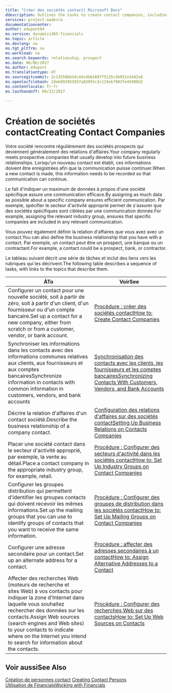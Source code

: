 ```yaml
---
title: "Créer des sociétés contact| Microsoft Docs"
ddescription: Outlines the tasks to create contact companies, including assigning relevant data about prospects and defining the business relationships you have with companies.
services: project-madeira
documentationcenter: 
author: edupont04
ms.service: dynamics365-financials
ms.topic: article
ms.devlang: na
ms.tgt_pltfrm: na
ms.workload: na
ms.search.keywords: relationship, prospect
ms.date: 06/06/2017
ms.author: edupont
ms.translationtype: HT
ms.sourcegitcommit: 2c13559bb3dc44cdb61697f5135c5b931e34d2a8
ms.openlocfilehash: 2deb992855857a83955c3c119eb7903fe45088d2
ms.contentlocale: fr-fr
ms.lasthandoff: 09/22/2017

---
```

# <a name="creating-contact-companies"></a><span data-ttu-id="82275-102">Création de sociétés contact</span><span class="sxs-lookup"><span data-stu-id="82275-102">Creating Contact Companies</span></span>
<span data-ttu-id="82275-103">Votre société rencontre régulièrement des sociétés prospects qui deviennent généralement des relations d'affaires.</span><span class="sxs-lookup"><span data-stu-id="82275-103">Your company regularly meets prospective companies that usually develop into future business relationships.</span></span> <span data-ttu-id="82275-104">Lorsqu'un nouveau contact est établi, ces informations doivent être enregistrées afin que la communication puisse continuer.</span><span class="sxs-lookup"><span data-stu-id="82275-104">When a new contact is made, this information needs to be recorded so that communication can continue.</span></span>

<span data-ttu-id="82275-105">Le fait d'indiquer un maximum de données à propos d'une société spécifique assure une communication efficace.</span><span class="sxs-lookup"><span data-stu-id="82275-105">By assigning as much data as possible about a specific company ensures efficient communication.</span></span> <span data-ttu-id="82275-106">Par exemple, spécifier le secteur d'activité approprié permet de s'assurer que des sociétés spécifiques sont ciblées par une communication donnée.</span><span class="sxs-lookup"><span data-stu-id="82275-106">For example, assigning the relevant industry group, ensures that specific companies are included in any relevant communication.</span></span>

<span data-ttu-id="82275-107">Vous pouvez également définir la relation d'affaires que vous avez avec un contact.</span><span class="sxs-lookup"><span data-stu-id="82275-107">You can also define the business relationship that you have with a contact.</span></span> <span data-ttu-id="82275-108">Par exemple, un contact peut être un prospect, une banque ou un contractant.</span><span class="sxs-lookup"><span data-stu-id="82275-108">For example, a contact could be a prospect, bank, or contractor.</span></span>

<span data-ttu-id="82275-109">Le tableau suivant décrit une série de tâches et inclut des liens vers les rubriques qui les décrivent.</span><span class="sxs-lookup"><span data-stu-id="82275-109">The following table describes a sequence of tasks, with links to the topics that describe them.</span></span> 

| <span data-ttu-id="82275-110">À</span><span class="sxs-lookup"><span data-stu-id="82275-110">To</span></span> | <span data-ttu-id="82275-111">Voir</span><span class="sxs-lookup"><span data-stu-id="82275-111">See</span></span> |
| --- | --- |
| <span data-ttu-id="82275-112">Configurer un contact pour une nouvelle société, soit à partir de zéro, soit à partir d'un client, d'un fournisseur ou d'un compte bancaire.</span><span class="sxs-lookup"><span data-stu-id="82275-112">Set up a contact for a new company, either from scratch or from a customer, vendor, or bank account.</span></span> |[<span data-ttu-id="82275-113">Procédure : créer des sociétés contact</span><span class="sxs-lookup"><span data-stu-id="82275-113">How to: Create Contact Companies</span></span>](marketing-how-create-contact-companies.md) |
| <span data-ttu-id="82275-114">Synchroniser les informations dans les contacts avec des informations communes relatives aux clients, aux fournisseurs et aux comptes bancaires</span><span class="sxs-lookup"><span data-stu-id="82275-114">Synchronize information in contacts with common information in customers, vendors, and bank accounts</span></span> |[<span data-ttu-id="82275-115">Synchronisation des contacts avec les clients, les fournisseurs et les comptes bancaires</span><span class="sxs-lookup"><span data-stu-id="82275-115">Synchronizing Contacts With Customers, Vendors, and Bank Accounts</span></span>](marketing-synchronize-contacts-customers-vendors-bank-accounts.md) |
| <span data-ttu-id="82275-116">Décrire la relation d'affaires d'un contact société.</span><span class="sxs-lookup"><span data-stu-id="82275-116">Describe the business relationship of a company contact.</span></span> |[<span data-ttu-id="82275-117">Configuration des relations d'affaires sur des sociétés contact</span><span class="sxs-lookup"><span data-stu-id="82275-117">Setting Up Business Relations on Contacts Companies</span></span>](marketing-business-relations.md) |
| <span data-ttu-id="82275-118">Placer une société contact dans le secteur d'activité approprié, par exemple, la vente au détail.</span><span class="sxs-lookup"><span data-stu-id="82275-118">Place a contact company in the appropriate industry group, for example, retail.</span></span> |[<span data-ttu-id="82275-119">Procédure : Configurer des secteurs d'activité dans les sociétés contact</span><span class="sxs-lookup"><span data-stu-id="82275-119">How to: Set Up Industry Groups on Contact Companies</span></span>](marketing-industry-groups.md) |
| <span data-ttu-id="82275-120">Configurer les groupes distribution qui permettent d'identifier les groupes contacts qui doivent recevoir les mêmes informations.</span><span class="sxs-lookup"><span data-stu-id="82275-120">Set up the mailing groups that you can use to identify groups of contacts that you want to receive the same information.</span></span> |[<span data-ttu-id="82275-121">Procédure : Configurer des groupes de distribution dans les sociétés contact</span><span class="sxs-lookup"><span data-stu-id="82275-121">How to: Set Up Mailing Groups on Contact Companies</span></span>](marketing-mailing-groups.md) |
| <span data-ttu-id="82275-122">Configurer une adresse secondaire pour un contact.</span><span class="sxs-lookup"><span data-stu-id="82275-122">Set up an alternate address for a contact.</span></span> |[<span data-ttu-id="82275-123">Procédure : affecter des adresses secondaires à un contact</span><span class="sxs-lookup"><span data-stu-id="82275-123">How to: Assign Alternative Addresses to a Contact</span></span>](marketing-how-assign-alternate-address.md) |
| <span data-ttu-id="82275-124">Affecter des recherches Web (moteurs de recherche et sites Web) à vos contacts pour indiquer la zone d'Internet dans laquelle vous souhaitez rechercher des données sur les contacts.</span><span class="sxs-lookup"><span data-stu-id="82275-124">Assign Web sources (search engines and Web sites) to your contacts to indicate where on the Internet you intend to search for information about the contacts.</span></span> |[<span data-ttu-id="82275-125">Procédure : Configurer des recherches Web sur des contacts</span><span class="sxs-lookup"><span data-stu-id="82275-125">How to: Set Up Web Sources on Contacts</span></span>](marketing-web-sources.md) |

## <a name="see-also"></a><span data-ttu-id="82275-126">Voir aussi</span><span class="sxs-lookup"><span data-stu-id="82275-126">See Also</span></span>
<span data-ttu-id="82275-127">[Création de personnes contact](marketing-create-contact-persons.md) </span><span class="sxs-lookup"><span data-stu-id="82275-127">[Creating Contact Persons](marketing-create-contact-persons.md) </span></span>  
[<span data-ttu-id="82275-128">Utilisation de Financials</span><span class="sxs-lookup"><span data-stu-id="82275-128">Working with Financials</span></span>](ui-work-product.md)

